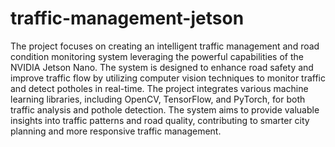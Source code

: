 # traffic-management-jetson
The project focuses on creating an intelligent traffic management and road condition monitoring system leveraging the powerful capabilities of the NVIDIA Jetson Nano. The system is designed to enhance road safety and improve traffic flow by utilizing computer vision techniques to monitor traffic and detect potholes in real-time. The project integrates various machine learning libraries, including OpenCV, TensorFlow, and PyTorch, for both traffic analysis and pothole detection. The system aims to provide valuable insights into traffic patterns and road quality, contributing to smarter city planning and more responsive traffic management.
